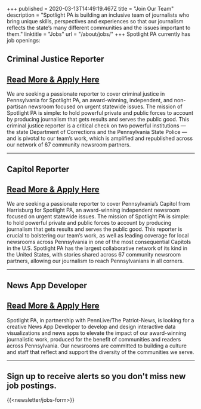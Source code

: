 +++
published = 2020-03-13T14:49:19.467Z
title = "Join Our Team"
description = "Spotlight PA is building an inclusive team of journalists who bring unique skills, perspectives and experiences so that our journalism reflects the state’s many different communities and the issues important to them."
linktitle = "Jobs"
url = "/about/jobs/"
+++
Spotlight PA currently has job openings:

## Criminal Justice Reporter

## [Read More & Apply Here](https://us60.dayforcehcm.com/CandidatePortal/en-US/philainquirer/Posting/View/191)

We are seeking a passionate reporter to cover criminal justice in Pennsylvania for Spotlight PA, an award-winning, independent, and non-partisan newsroom focused on urgent statewide issues. The mission of Spotlight PA is simple: to hold powerful private and public forces to account by producing journalism that gets results and serves the public good. This criminal justice reporter is a critical check on two powerful institutions — the state Department of Corrections and the Pennsylvania State Police — and is pivotal to our team’s work, which is amplified and republished across our network of 67 community newsroom partners.

- - -

## Capitol Reporter

## [Read More & Apply Here](https://us59.dayforcehcm.com/CandidatePortal/en-US/philainquirer/Posting/View/169)

We are seeking a passionate reporter to cover Pennsylvania’s Capitol from Harrisburg for Spotlight PA, an award-winning independent newsroom focused on urgent statewide issues. The mission of Spotlight PA is simple: to hold powerful private and public forces to account by producing journalism that gets results and serves the public good. This reporter is crucial to bolstering our team’s work, as well as leading coverage for local newsrooms across Pennsylvania in one of the most consequential Capitols in the U.S. Spotlight PA has the largest collaborative network of its kind in the United States, with stories shared across 67 community newsroom partners, allowing our journalism to reach Pennsylvanians in all corners.

- - -

## News App Developer

## [Read More & Apply Here](https://recruiting.adp.com/srccar/public/RTI.home?c=2171807&d=AdvanceLocalExternalCareerSite&r=5000697558706&_fromPublish=true)

Spotlight PA, in partnership with PennLive/The Patriot-News, is looking for a creative News App Developer to develop and design interactive data visualizations and news apps to elevate the impact of our award-winning journalistic work, produced for the benefit of communities and readers across Pennsylvania. Our newsrooms are committed to building a culture and staff that reflect and support the diversity of the communities we serve.


- - -


## Sign up to receive alerts so you don't miss new job postings.

{{<newsletter/jobs-form>}}